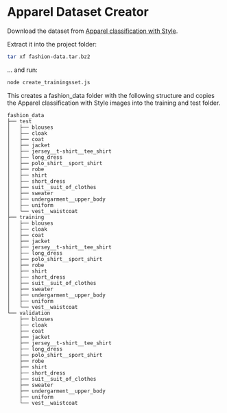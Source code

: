 # Apparel Dataset Creator

Download the dataset from [Apparel classification with Style](https://data.vision.ee.ethz.ch/cvl/lbossard/accv12/).

Extract it into the project folder:

```sh
tar xf fashion-data.tar.bz2
```

... and run:

```sh
node create_trainingsset.js
```

This creates a fashion_data folder with the following structure and copies the Apparel classification with Style images into the training and test folder.

```text
fashion_data
├── test
│   ├── blouses
│   ├── cloak
│   ├── coat
│   ├── jacket
│   ├── jersey__t-shirt__tee_shirt
│   ├── long_dress
│   ├── polo_shirt__sport_shirt
│   ├── robe
│   ├── shirt
│   ├── short_dress
│   ├── suit__suit_of_clothes
│   ├── sweater
│   ├── undergarment__upper_body
│   ├── uniform
│   └── vest__waistcoat
├── training
│   ├── blouses
│   ├── cloak
│   ├── coat
│   ├── jacket
│   ├── jersey__t-shirt__tee_shirt
│   ├── long_dress
│   ├── polo_shirt__sport_shirt
│   ├── robe
│   ├── shirt
│   ├── short_dress
│   ├── suit__suit_of_clothes
│   ├── sweater
│   ├── undergarment__upper_body
│   ├── uniform
│   └── vest__waistcoat
└── validation
    ├── blouses
    ├── cloak
    ├── coat
    ├── jacket
    ├── jersey__t-shirt__tee_shirt
    ├── long_dress
    ├── polo_shirt__sport_shirt
    ├── robe
    ├── shirt
    ├── short_dress
    ├── suit__suit_of_clothes
    ├── sweater
    ├── undergarment__upper_body
    ├── uniform
    └── vest__waistcoat
```